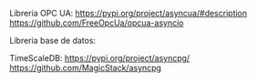 
Libreria OPC UA: 
https://pypi.org/project/asyncua/#description
https://github.com/FreeOpcUa/opcua-asyncio

Libreria base de datos:

TimeScaleDB:
https://pypi.org/project/asyncpg/
https://github.com/MagicStack/asyncpg